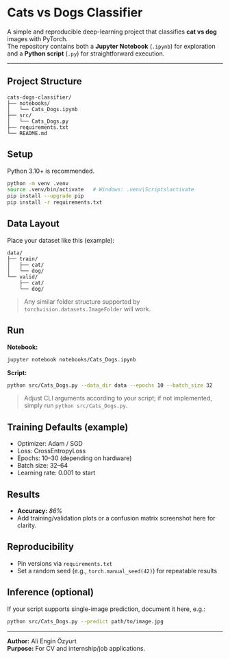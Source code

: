 # Cats vs Dogs Classifier 

A simple and reproducible deep-learning project that classifies **cat vs dog** images with PyTorch.  
The repository contains both a **Jupyter Notebook** (`.ipynb`) for exploration and a **Python script** (`.py`) for straightforward execution.

---

##  Project Structure
```
cats-dogs-classifier/
├── notebooks/
│   └── Cats_Dogs.ipynb
├── src/
│   └── Cats_Dogs.py
├── requirements.txt
└── README.md
```

##  Setup
Python 3.10+ is recommended.
```bash
python -m venv .venv
source .venv/bin/activate   # Windows: .venv\Scripts\activate
pip install --upgrade pip
pip install -r requirements.txt
```

##  Data Layout
Place your dataset like this (example):
```
data/
├── train/
│   ├── cat/
│   └── dog/
└── valid/
    ├── cat/
    └── dog/
```
> Any similar folder structure supported by `torchvision.datasets.ImageFolder` will work.

##  Run
**Notebook:**
```bash
jupyter notebook notebooks/Cats_Dogs.ipynb
```

**Script:**
```bash
python src/Cats_Dogs.py --data_dir data --epochs 10 --batch_size 32
```
> Adjust CLI arguments according to your script; if not implemented, simply run `python src/Cats_Dogs.py`.

##  Training Defaults (example)
- Optimizer: Adam / SGD  
- Loss: CrossEntropyLoss  
- Epochs: 10–30 (depending on hardware)  
- Batch size: 32–64  
- Learning rate: 0.001 to start

##  Results
- **Accuracy:** _86%_
- Add training/validation plots or a confusion matrix screenshot here for clarity.

##  Reproducibility
- Pin versions via `requirements.txt`  
- Set a random seed (e.g., `torch.manual_seed(42)`) for repeatable results

##  Inference (optional)
If your script supports single-image prediction, document it here, e.g.:
```bash
python src/Cats_Dogs.py --predict path/to/image.jpg
```



---
**Author:** Ali Engin Özyurt  
**Purpose:** For CV and internship/job applications.
